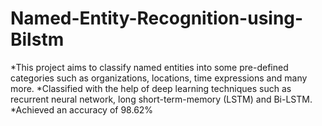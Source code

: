 # Named-Entity-Recognition-using-Bilstm
*This project aims to classify named entities into some pre-defined categories such as organizations, locations, time
expressions and many more.
*Classified with the help of deep learning techniques such as recurrent neural network, long
short-term-memory (LSTM) and Bi-LSTM.
 *Achieved an accuracy of 98.62%
